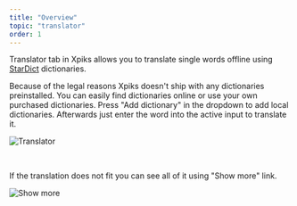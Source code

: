 ```yaml
---
title: "Overview"
topic: "translator"
order: 1
---
```


Translator tab in Xpiks allows you to translate single words offline using <a href="https://en.wikipedia.org/wiki/StarDict">StarDict</a> dictionaries.

Because of the legal reasons Xpiks doesn't ship with any dictionaries preinstalled. You can easily find dictionaries online or use your own purchased dictionaries. Press "Add dictionary" in the dropdown to add local dictionaries. Afterwards just enter the word into the active input to translate it.

<p>
  <img alt="Translator" src="{{site.url}}/images/tutorials/translator/add-dictionary.gif" class="small-12 large-12" />
</p>

<br />

If the translation does not fit you can see all of it using "Show more" link.

<p>
  <img alt="Show more" src="{{site.url}}/images/tutorials/translator/translator-basic.gif" class="small-12 large-12" />
</p>
